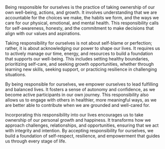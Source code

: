 Being responsible for ourselves is the practice of taking ownership of our own well-being, actions, and growth. It involves understanding that we are accountable for the choices we make, the habits we form, and the ways we care for our physical, emotional, and mental health. This responsibility calls for self-awareness, honesty, and the commitment to make decisions that align with our values and aspirations.

Taking responsibility for ourselves is not about self-blame or perfection; rather, it is about acknowledging our power to shape our lives. It requires us to actively manage our time, energy, and resources to build a foundation that supports our well-being. This includes setting healthy boundaries, prioritizing self-care, and seeking growth opportunities, whether through learning new skills, seeking support, or practicing resilience in challenging situations.

By being responsible for ourselves, we empower ourselves to lead fulfilling and balanced lives. It fosters a sense of autonomy and confidence, as we become active participants in our own journey. This responsibility also allows us to engage with others in healthier, more meaningful ways, as we are better able to contribute when we are grounded and well-cared for.

Incorporating this responsibility into our lives encourages us to take ownership of our personal growth and happiness. It transforms how we approach challenges, relationships, and opportunities, ensuring that we act with integrity and intention. By accepting responsibility for ourselves, we build a foundation of self-respect, resilience, and empowerment that guides us through every stage of life.